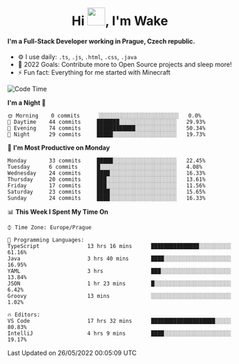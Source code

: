 <h1 align="center">Hi <img src="https://raw.githubusercontent.com/MrWakeCZ/MrWakeCZ/master/Hi.gif" width="40px" />, I'm Wake</h1>

#### I'm a Full-Stack Developer working in Prague, Czech republic.
- ⚙️ I use daily: `.ts`, `.js`, `.html`, `.css`, `.java`
- 🥅 2022 Goals: Contribute more to Open Source projects and sleep more!
- ⚡ Fun fact: Everything for me started with Minecraft

<!--START_SECTION:waka-->
![Code Time](http://img.shields.io/badge/Code%20Time-0%20secs-blue)

**I'm a Night 🦉** 

```text
🌞 Morning    0 commits      ░░░░░░░░░░░░░░░░░░░░░░░░░   0.0% 
🌆 Daytime    44 commits     ███████░░░░░░░░░░░░░░░░░░   29.93% 
🌃 Evening    74 commits     ████████████░░░░░░░░░░░░░   50.34% 
🌙 Night      29 commits     █████░░░░░░░░░░░░░░░░░░░░   19.73%

```
📅 **I'm Most Productive on Monday** 

```text
Monday       33 commits     █████░░░░░░░░░░░░░░░░░░░░   22.45% 
Tuesday      6 commits      █░░░░░░░░░░░░░░░░░░░░░░░░   4.08% 
Wednesday    24 commits     ████░░░░░░░░░░░░░░░░░░░░░   16.33% 
Thursday     20 commits     ███░░░░░░░░░░░░░░░░░░░░░░   13.61% 
Friday       17 commits     ███░░░░░░░░░░░░░░░░░░░░░░   11.56% 
Saturday     23 commits     ████░░░░░░░░░░░░░░░░░░░░░   15.65% 
Sunday       24 commits     ████░░░░░░░░░░░░░░░░░░░░░   16.33%

```


📊 **This Week I Spent My Time On** 

```text
⌚︎ Time Zone: Europe/Prague

💬 Programming Languages: 
TypeScript               13 hrs 16 mins      ███████████████░░░░░░░░░░   61.16% 
Java                     3 hrs 40 mins       ████░░░░░░░░░░░░░░░░░░░░░   16.95% 
YAML                     3 hrs               ███░░░░░░░░░░░░░░░░░░░░░░   13.84% 
JSON                     1 hr 23 mins        █░░░░░░░░░░░░░░░░░░░░░░░░   6.42% 
Groovy                   13 mins             ░░░░░░░░░░░░░░░░░░░░░░░░░   1.02%

🔥 Editors: 
VS Code                  17 hrs 32 mins      ████████████████████░░░░░   80.83% 
IntelliJ                 4 hrs 9 mins        ████░░░░░░░░░░░░░░░░░░░░░   19.17%

```


 Last Updated on 26/05/2022 00:05:09 UTC
<!--END_SECTION:waka-->
